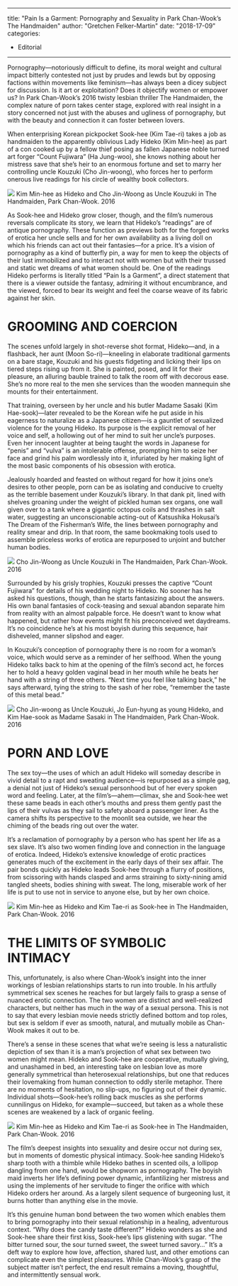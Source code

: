
---
title: "Pain Is a Garment: Pornography and Sexuality in Park Chan-Wook’s The Handmaiden"
author: "Gretchen Felker-Martin"
date: "2018-17-09"
categories:
- Editorial
---

Pornography—notoriously difficult to define, its moral weight and cultural impact bitterly contested not just by prudes and lewds but by opposing factions within movements like feminism—has always been a dicey subject for discussion. Is it art or exploitation? Does it objectify women or empower us? In Park Chan-Wook’s 2016 twisty lesbian thriller The Handmaiden, the complex nature of porn takes center stage, explored with real insight in a story concerned not just with the abuses and ugliness of pornography, but with the beauty and connection it can foster between lovers.

When enterprising Korean pickpocket Sook-hee (Kim Tae-ri) takes a job as handmaiden to the apparently oblivious Lady Hideko (Kim Min-hee) as part of a con cooked up by a fellow thief posing as fallen Japanese noble turned art forger “Count Fujiwara” (Ha Jung-woo), she knows nothing about her mistress save that she’s heir to an enormous fortune and set to marry her controlling uncle Kouzuki (Cho Jin-woong), who forces her to perform onerous live readings for his circle of wealthy book collectors. 

![](https://i0.wp.com/vrvblog.co/wp-content/uploads/2018/09/image2-3.png?resize=1170%2C480&#038;ssl=1)
Kim Min-hee as Hideko and Cho Jin-Woong as Uncle Kouzuki in The Handmaiden, Park Chan-Wook. 2016

As Sook-hee and Hideko grow closer, though, and the film’s numerous reversals complicate its story, we learn that Hideko’s “readings” are of antique pornography. These function as previews both for the forged works of erotica her uncle sells and for her own availability as a living doll on which his friends can act out their fantasies—for a price. It’s a vision of pornography as a kind of butterfly pin, a way for men to keep the objects of their lust immobilized and to interact not with women but with their trussed and static wet dreams of what women should be. One of the readings Hideko performs is literally titled “Pain Is a Garment”, a direct statement that there is a viewer outside the fantasy, admiring it without encumbrance, and the viewed, forced to bear its weight and feel the coarse weave of its fabric against her skin.

# GROOMING AND COERCION

The scenes unfold largely in shot-reverse shot format, Hideko—and, in a flashback, her aunt (Moon So-ri)—kneeling in elaborate traditional garments on a bare stage, Kouzuki and his guests fidgeting and licking their lips on tiered steps rising up from it. She is painted, posed, and lit for their pleasure, an alluring bauble trained to talk the room off with decorous ease. She’s no more real to the men she services than the wooden mannequin she mounts for their entertainment.

That training, overseen by her uncle and his butler Madame Sasaki (Kim Hae-sook)—later revealed to be the Korean wife he put aside in his eagerness to naturalize as a Japanese citizen—is a gauntlet of sexualized violence for the young Hideko. Its purpose is the explicit removal of her voice and self, a hollowing out of her mind to suit her uncle’s purposes. Even her innocent laughter at being taught the words in Japanese for “penis” and “vulva” is an intolerable offense, prompting him to seize her face and grind his palm wordlessly into it, infuriated by her making light of the most basic components of his obsession with erotica.

Jealously hoarded and feasted on without regard for how it joins one’s desires to other people, porn can be as isolating and conducive to cruelty as the terrible basement under Kouzuki’s library. In that dank pit, lined with shelves groaning under the weight of pickled human sex organs, one wall given over to a tank where a gigantic octopus coils and thrashes in salt water, suggesting an unconscionable acting-out of Katsushika Hokusai&#8217;s The Dream of the Fisherman&#8217;s Wife, the lines between pornography and reality smear and drip. In that room, the same bookmaking tools used to assemble priceless works of erotica are repurposed to unjoint and butcher human bodies.

![](https://i1.wp.com/vrvblog.co/wp-content/uploads/2018/09/image6-2.png?resize=700%2C288&#038;ssl=1)
Cho Jin-Woong as Uncle Kouzuki in The Handmaiden, Park Chan-Wook. 2016

Surrounded by his grisly trophies, Kouzuki presses the captive “Count Fujiwara” for details of his wedding night to Hideko. No sooner has he asked his questions, though, than he starts fantasizing about the answers. His own banal fantasies of cock-teasing and sexual abandon separate him from reality with an almost palpable force. He doesn’t want to know what happened, but rather how events might fit his preconceived wet daydreams. It’s no coincidence he’s at his most boyish during this sequence, hair disheveled, manner slipshod and eager.

In Kouzuki’s conception of pornography there is no room for a woman’s voice, which would serve as a reminder of her selfhood. When the young Hideko talks back to him at the opening of the film’s second act, he forces her to hold a heavy golden vaginal bead in her mouth while he beats her hand with a string of three others. “Next time you feel like talking back,” he says afterward, tying the string to the sash of her robe, “remember the taste of this metal bead.”

![](https://i1.wp.com/vrvblog.co/wp-content/uploads/2018/09/image3-5.png?resize=1170%2C485&#038;ssl=1)
Cho Jin-woong as Uncle Kouzuki, Jo Eun-hyung as young Hideko, and Kim Hae-sook as Madame Sasaki in The Handmaiden, Park Chan-Wook. 2016

# PORN AND LOVE

The sex toy—the uses of which an adult Hideko will someday describe in vivid detail to a rapt and sweating audience—is repurposed as a simple gag, a denial not just of Hideko’s sexual personhood but of her every spoken word and feeling. Later, at the film’s—ahem—climax, she and Sook-hee wet these same beads in each other’s mouths and press them gently past the lips of their vulvas as they sail to safety aboard a passenger liner. As the camera shifts its perspective to the moonlit sea outside, we hear the chiming of the beads ring out over the water.

It’s a reclamation of pornography by a person who has spent her life as a sex slave. It’s also two women finding love and connection in the language of erotica. Indeed, Hideko’s extensive knowledge of erotic practices generates much of the excitement in the early days of their sex affair. The pair bonds quickly as Hideko leads Sook-hee through a flurry of positions, from scissoring with hands clasped and arms straining to sixty-nining amid tangled sheets, bodies shining with sweat. The long, miserable work of her life is put to use not in service to anyone else, but by her own choice.

![](https://i2.wp.com/vrvblog.co/wp-content/uploads/2018/09/image7-2-e1536962350456.png?resize=1170%2C492&#038;ssl=1)
Kim Min-hee as Hideko and Kim Tae-ri as Sook-hee in The Handmaiden, Park Chan-Wook. 2016

# THE LIMITS OF SYMBOLIC INTIMACY

This, unfortunately, is also where Chan-Wook’s insight into the inner workings of lesbian relationships starts to run into trouble. In his artfully symmetrical sex scenes he reaches for but largely fails to grasp a sense of nuanced erotic connection. The two women are distinct and well-realized characters, but neither has much in the way of a sexual persona. This is not to say that every lesbian movie needs strictly defined bottom and top roles, but sex is seldom if ever as smooth, natural, and mutually mobile as Chan-Wook makes it out to be. 

There’s a sense in these scenes that what we’re seeing is less a naturalistic depiction of sex than it is a man’s projection of what sex between two women might mean. Hideko and Sook-hee are cooperative, mutually giving, and unashamed in bed, an interesting take on lesbian love as more generally symmetrical than heterosexual relationships, but one that reduces their lovemaking from human connection to oddly sterile metaphor. There are no moments of hesitation, no slip-ups, no figuring out of their dynamic. Individual shots—Sook-hee’s rolling back muscles as she performs cunnilingus on Hideko, for example—succeed, but taken as a whole these scenes are weakened by a lack of organic feeling.

![](https://i2.wp.com/vrvblog.co/wp-content/uploads/2018/09/image4-3.png?resize=660%2C317&#038;ssl=1)
Kim Min-hee as Hideko and Kim Tae-ri as Sook-hee in The Handmaiden, Park Chan-Wook. 2016

The film’s deepest insights into sexuality and desire occur not during sex, but in moments of domestic physical intimacy. Sook-hee sanding Hideko’s sharp tooth with a thimble while Hideko bathes in scented oils, a lollipop dangling from one hand, would be shopworn as pornography. The boyish maid inverts her life’s defining power dynamic, infantilizing her mistress and using the implements of her servitude to finger the orifice with which Hideko orders her around. As a largely silent sequence of burgeoning lust, it burns hotter than anything else in the movie. 

It’s this genuine human bond between the two women which enables them to bring pornography into their sexual relationship in a healing, adventurous context. “Why does the candy taste different?” Hideko wonders as she and Sook-hee share their first kiss, Sook-hee’s lips glistening with sugar. “The bitter turned sour, the sour turned sweet, the sweet turned savory…” It’s a deft way to explore how love, affection, shared lust, and other emotions can complicate even the simplest pleasures. While Chan-Wook’s grasp of the subject matter isn’t perfect, the end result remains a moving, thoughtful, and intermittently sensual work.
